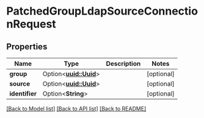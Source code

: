 # PatchedGroupLdapSourceConnectionRequest

## Properties

Name | Type | Description | Notes
------------ | ------------- | ------------- | -------------
**group** | Option<[**uuid::Uuid**](uuid::Uuid.md)> |  | [optional]
**source** | Option<[**uuid::Uuid**](uuid::Uuid.md)> |  | [optional]
**identifier** | Option<**String**> |  | [optional]

[[Back to Model list]](../README.md#documentation-for-models) [[Back to API list]](../README.md#documentation-for-api-endpoints) [[Back to README]](../README.md)


